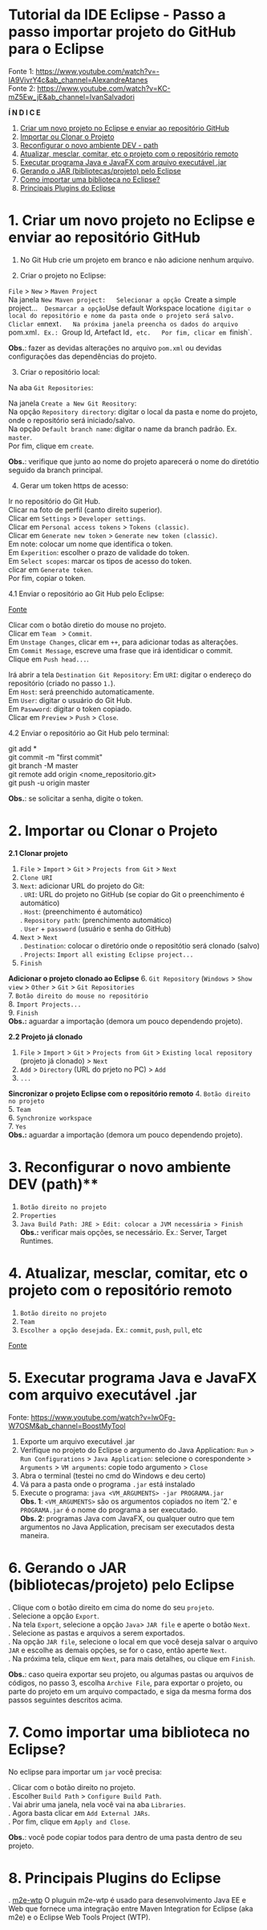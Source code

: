 # Tutorial da IDE Eclipse - Passo a passo importar projeto do GitHub para o Eclipse

Fonte 1: https://www.youtube.com/watch?v=-IA9VivrY4c&ab_channel=AlexandreAtanes  
Fonte 2: https://www.youtube.com/watch?v=KC-mZ5Ew_jE&ab_channel=IvanSalvadori  

**Í N D I C E**  

1. [Criar um novo projeto no Eclipse e enviar ao repositório GitHub](#criarprojeto)
2. [Importar ou Clonar o Projeto](#importarclonar)
3. [Reconfigurar o novo ambiente DEV - path](#confpath)
4. [Atualizar, mesclar, comitar, etc o projeto com o repositório remoto](#addcomitar)
5. [Executar programa Java e JavaFX com arquivo executável .jar](#executarjava)
6. [Gerando o JAR (bibliotecas/projeto) pelo Eclipse](#gerandojar)
7. [Como importar uma biblioteca no Eclipse?](#importarbiblioteca)
8. [Principais Plugins do Eclipse](#principaisplugins)

<div id='criarprojeto'/>

# 1. Criar um novo projeto no Eclipse e enviar ao repositório GitHub

1. No Git Hub crie um projeto em branco e não adicione nenhum arquivo.  

2. Criar o projeto no Eclipse:  

`File` > `New` > `Maven Project`  
Na janela `New Maven project:  
Selecionar a opção `Create a simple project...`  
Desmarcar a opção `Use default Workspace location` e digitar o local do repositório e nome da pasta onde o projeto será salvo.  
Cliclar em `next`.  
Na próxima janela preencha os dados do arquivo `pom.xml`. Ex.: `Group Id, Artefact Id`, etc.  
Por fim, clicar em `finish`.  

**Obs.**: fazer as devidas alterações no arquivo `pom.xml` ou devidas configurações das dependências do projeto.  

3. Criar o repositório local:  

Na aba `Git Repositories`:  

Na janela `Create a New Git Reository`:  
Na opção `Repository directory`: digitar o local da pasta e nome do projeto, onde o repositório será iniciado/salvo.  
Na opção `Default branch name`: digitar o name da branch padrão. Ex. `master`.  
Por fim, clique em `create`.  

**Obs.**: verifique que junto ao nome do projeto aparecerá o nome do diretótio seguido da branch principal.  

4. Gerar um token https de acesso:  

Ir no repositório do Git Hub.  
Clicar na foto de perfil (canto direito superior).  
Clicar em `Settings` > `Developer settings`.  
Clicar em `Personal access tokens` > `Tokens (classic)`.  
Clicar em `Generate new token` > `Generate new token (classic)`.  
Em note: colocar um nome que identifica o token.  
Em `Experition`: escolher o prazo de validade do token.  
Em `Select scopes`: marcar os tipos de acesso do token.  
clicar em `Generate token`.  
Por fim, copiar o token.  

4.1 Enviar o repositório ao Git Hub pelo Eclipse:  

[Fonte](https://www.youtube.com/watch?v=jeIqjmlLiPI&ab_channel=GotasdeTecnologia)  

Clicar com o botão diretio do mouse no projeto.  
Clicar em `Team ` > `Commit`.  
Em `Unstage Changes`, clicar em `++`, para adicionar todas as alterações.  
Em `Commit Message`, escreve uma frase que irá identidicar o commit.  
Clique em `Push head...`.  

Irá abrir a tela `Destination Git Repository`:
Em `URI`: digitar o endereço do repositório (criado no passo `1.`).  
Em `Host`: será preenchido automaticamente.  
Em `User`: digitar o usuário do Git Hub.  
Em `Paswword`: digitar o token copiado.  
Clicar em `Preview` > `Push` > `Close`.  

4.2 Enviar o repositório ao Git Hub pelo terminal:  

git add *  
git commit -m "first commit"  
git branch -M master  
git remote add origin <nome_repositorio.git>  
git push -u origin master  

**Obs.**: se solicitar a senha, digite o token.  

<div id='importarclonar'/>

# 2. Importar ou Clonar o Projeto

**2.1 Clonar projeto**
1. `File` > `Import` > `Git` > `Projects from Git` > `Next`  
2. `Clone URI`  
3. `Next`: adicionar URL do projeto do Git:  
. `URI`: URL do projeto no GitHub (se copiar do Git o preenchimento é automático)   
. `Host`: (preenchimento é automático)  
. `Repository path`: (prenchimento automático)  
. `User` + `password` (usuário e senha do GitHub)  
4. `Next` > `Next`  
. `Destination`: colocar o diretório onde o repositótio será clonado (salvo)  
. `Projects`: `Import all existing Eclipse project...`  
5. `Finish`  

**Adicionar o projeto clonado ao Eclipse**
6. `Git Repository` (`Windows` > `Show view` > `Other` > `Git` > `Git Repositories`  
7. `Botão direito do mouse no repositório`  
8. `Import Projects...`  
9. `Finish`  
**Obs.:** aguardar a importação (demora um pouco dependendo projeto).  

**2.2 Projeto já clonado**
1. `File` > `Import` > `Git` > `Projects from Git` > `Existing local repository` (projeto já clonado) > `Next`  
2. `Add` > `Directory` (URL do prjeto no PC) > `Add`  
3. `...`  

**Sincronizar o projeto Eclipse com o repositório remoto**
4. `Botão direito no projeto`  
5. `Team`  
6. `Synchronize workspace`  
7. `Yes`  
**Obs.:** aguardar a importação (demora um pouco dependendo projeto).  

<div id='confpath'/>

# 3. Reconfigurar o novo ambiente DEV (path)**  
1. `Botão direito no projeto`  
2. `Properties`  
3. `Java Build Path: JRE > Edit: colocar a JVM necessária > Finish`  
**Obs.:** verificar mais opções, se necessário. Ex.: Server, Target Runtimes.

<div id='addcomitar'/>

# 4. Atualizar, mesclar, comitar, etc o projeto com o repositório remoto
1. `Botão direito no projeto`  
2. `Team`  
3. `Escolher a opção desejada.` Ex.: `commit`, `push`, `pull`, etc  

[Fonte](https://douglasgaspar.wordpress.com/2021/01/28/utilizacao-do-git-em-ambiente-java-com-ide-eclipse/)  

<div id='executarjava'/>

# 5. Executar programa Java e JavaFX com arquivo executável .jar

Fonte: https://www.youtube.com/watch?v=lwOFg-W7OSM&ab_channel=BoostMyTool

1. Exporte um arquivo executável .jar
2. Verifique no projeto do Eclipse o argumento do Java Application: `Run` > `Run Configurations` > `Java Application`: selecione o corespondente > `Arguments` > `VM arguments`: copie todo argumento > `Close`
3. Abra o terminal (testei no cmd do Windows e deu certo)
4. Vá para a pasta onde o programa `.jar` está instalado
5. Execute o programa: `java <VM_ARGUMENTS> -jar PROGRAMA.jar`  
**Obs. 1**: `<VM_ARGUMENTS>` são os argumentos copiados no item '2.' e `PROGRAMA.jar` é o nome do programa a ser executado.  
**Obs. 2**: programas Java com JavaFX, ou qualquer outro que tem argumentos no Java Application, precisam ser executados desta maneira.  

<div id='gerandojar'/>

# 6. Gerando o JAR (bibliotecas/projeto) pelo Eclipse  

. Clique com o botão direito em cima do nome do seu `projeto`.  
. Selecione a opção `Export`.  
. Na tela `Export`, selecione a opção `Java`> `JAR file` e aperte o botão `Next`.  
. Selecione as pastas e arquivos a serem exportados.  
. Na opção `JAR file`, selecione o local em que você deseja salvar o arquivo `JAR` e escolhe as demais opções, se for o caso, então aperte `Next`.  
. Na próxima tela, clique em `Next`, para mais detalhes, ou clique em `Finish`.  

**Obs.**:  caso queira exportar seu projeto, ou algumas pastas ou arquivos de códigos, no passo 3, escolha `Archive File`, para exportar o projeto, ou parte do projeto em um arquivo compactado, e siga da mesma forma dos passos seguintes descritos acima.  

<div id='importarbiblioteca'/>

# 7. Como importar uma biblioteca no Eclipse?

No eclipse para importar um `jar` você precisa:

. Clicar com o botão direito no projeto.  
. Escolher `Build Path` > `Configure Build Path`.  
. Vai abrir uma janela, nela você vai na aba `Libraries`.  
. Agora basta clicar em `Add External JARs`.  
. Por fim, clique em `Apply and Close`.  

**Obs.**: você pode copiar todos para dentro de uma pasta dentro de seu projeto.  

<div id='principaisplugins'/>

# 8. Principais Plugins do Eclipse  

. [m2e-wtp](https://download.eclipse.org/m2e-wtp/releases/neon/)
 O pluguin m2e-wtp é usado para desenvolvimento Java EE e Web que fornece uma integração entre Maven Integration for Eclipse (aka m2e) e o Eclipse Web Tools Project (WTP).  
 




